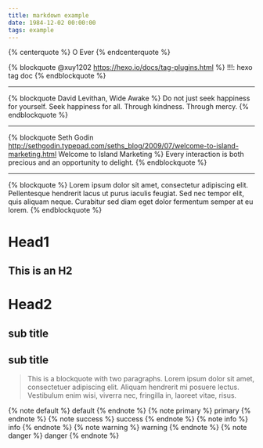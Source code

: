 ```yaml
---
title: markdown example
date: 1984-12-02 00:00:00
tags: example
---
```


{% centerquote %}
O Ever
{% endcenterquote %}


{% blockquote @xuy1202 https://hexo.io/docs/tag-plugins.html %}
!!!: hexo tag doc 
{% endblockquote %}

---

{% blockquote David Levithan, Wide Awake %}
Do not just seek happiness for yourself. Seek happiness for all. Through kindness. Through mercy.
{% endblockquote %}

---

{% blockquote Seth Godin http://sethgodin.typepad.com/seths_blog/2009/07/welcome-to-island-marketing.html Welcome to Island Marketing %}
Every interaction is both precious and an opportunity to delight.
{% endblockquote %}

---

{% blockquote %}
Lorem ipsum dolor sit amet, consectetur adipiscing elit. Pellentesque hendrerit lacus ut purus iaculis feugiat. Sed nec tempor elit, quis aliquam neque. Curabitur sed diam eget dolor fermentum semper at eu lorem.
{% endblockquote %}


Head1
===

This is an H2
---

Head2
===

## sub title

## sub title

> This is a blockquote with two paragraphs. Lorem ipsum dolor sit amet,
> consectetuer adipiscing elit. Aliquam hendrerit mi posuere lectus.
> Vestibulum enim wisi, viverra nec, fringilla in, laoreet vitae, risus.

{% note default %} default {% endnote %}
{% note primary %} primary {% endnote %}
{% note success %} success {% endnote %}
{% note info    %} info    {% endnote %}
{% note warning %} warning {% endnote %}
{% note danger  %} danger  {% endnote %}

<!--
![](/images/touxiang.jpg)
{% fullimage /images/touxiang.jpg, alt, title %}
-->



